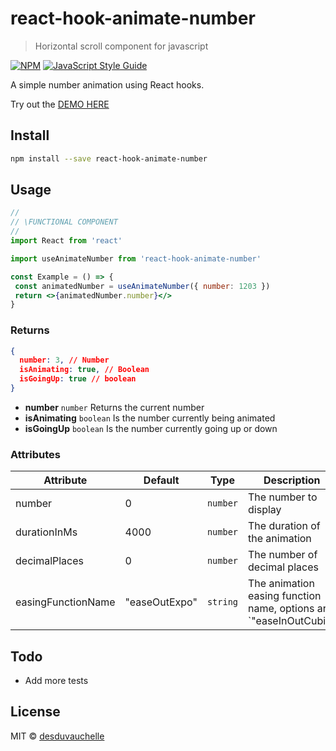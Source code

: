 # react-hook-animate-number

> Horizontal scroll component for javascript

[![NPM](https://img.shields.io/npm/v/react-hook-animate-number.svg)](https://www.npmjs.com/package/react-hook-animate-number) [![JavaScript Style Guide](https://img.shields.io/badge/code_style-standard-brightgreen.svg)](https://standardjs.com)

A simple number animation using React hooks.

Try out the [DEMO HERE](https://desduvauchelle.github.io/react-hook-animate-number/)

## Install

```bash
npm install --save react-hook-animate-number
```

## Usage

```jsx
//
// \FUNCTIONAL COMPONENT
//
import React from 'react'

import useAnimateNumber from 'react-hook-animate-number'

const Example = () => {
 const animatedNumber = useAnimateNumber({ number: 1203 })
 return <>{animatedNumber.number}</>
}

```

### Returns

```json
{
  number: 3, // Number
  isAnimating: true, // Boolean
  isGoingUp: true // boolean
}
```

- **number** `number` Returns the current number
- **isAnimating** `boolean` Is the number currently being animated
- **isGoingUp** `boolean` Is the number currently going up or down

### Attributes

| Attribute | Default | Type | Description |
| ----- | ----- | ----- | ----- |
| number | 0 | `number` | The number to display |
| durationInMs | 4000 | `number` | The duration of the animation |
| decimalPlaces | 0 | `number` | The number of decimal places |
| easingFunctionName | "easeOutExpo" | `string` | The animation easing function name, options are: `"easeInOutCubic" | "easeOutCirc" | "easeOutQuint" | "easeOutExpo"` |

## Todo

- Add more tests

## License

MIT © [desduvauchelle](https://github.com/desduvauchelle)
